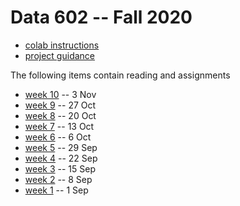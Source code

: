 # Data 602 -- Fall 2020

* [colab instructions](./colab.md)
* [project guidance](./projects.md)

The following items contain reading and assignments

* [week 10](./week10.md) -- 3 Nov
* [week 9](./week09.md) -- 27 Oct
* [week 8](./week08.md) -- 20 Oct
* [week 7](./week07.md) -- 13 Oct
* [week 6](./week06.md) -- 6 Oct
* [week 5](./week05.md) -- 29 Sep
* [week 4](./week04.md) -- 22 Sep
* [week 3](./week03.md) -- 15 Sep
* [week 2](./week02.md) -- 8 Sep
* [week 1](./week01.md) -- 1 Sep
